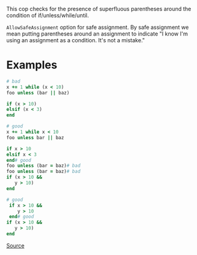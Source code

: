 
This cop checks for the presence of superfluous parentheses around the
condition of if/unless/while/until.

`AllowSafeAssignment` option for safe assignment.
By safe assignment we mean putting parentheses around
an assignment to indicate "I know I'm using an assignment
as a condition. It's not a mistake."

# Examples

```ruby
# bad
x += 1 while (x < 10)
foo unless (bar || baz)

if (x > 10)
elsif (x < 3)
end

# good
x += 1 while x < 10
foo unless bar || baz

if x > 10
elsif x < 3
end# good
foo unless (bar = baz)# bad
foo unless (bar = baz)# bad
if (x > 10 &&
   y > 10)
end

# good
 if x > 10 &&
    y > 10
 end# good
if (x > 10 &&
   y > 10)
end
```

[Source](http://www.rubydoc.info/gems/rubocop/RuboCop/Cop/Style/ParenthesesAroundCondition)